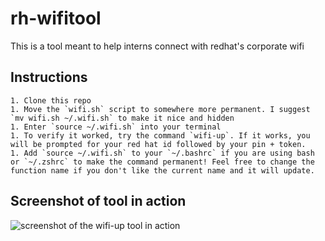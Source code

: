 # rh-wifitool
This is a tool meant to help interns connect with redhat's corporate wifi

## Instructions

	1. Clone this repo
	1. Move the `wifi.sh` script to somewhere more permanent. I suggest `mv wifi.sh ~/.wifi.sh` to make it nice and hidden
	1. Enter `source ~/.wifi.sh` into your terminal
	1. To verify it worked, try the command `wifi-up`. If it works, you will be prompted for your red hat id followed by your pin + token.
	1. Add `source ~/.wifi.sh` to your `~/.bashrc` if you are using bash or `~/.zshrc` to make the command permanent! Feel free to change the function name if you don't like the current name and it will update.

## Screenshot of tool in action

![screenshot of the wifi-up tool in action](/relative/path/to/img.jpg?raw=true "wifi-up")
